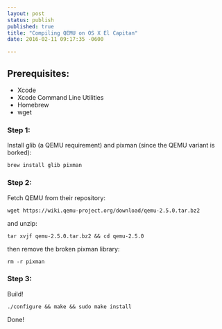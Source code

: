```yaml
---
layout: post
status: publish
published: true
title: "Compiling QEMU on OS X El Capitan"
date: 2016-02-11 09:17:35 -0600

---
```

## Prerequisites: 

* Xcode
* Xcode Command Line Utilities
* Homebrew
* wget


### Step 1:

Install glib (a QEMU requirement) and pixman (since the QEMU variant is borked):

`brew install glib pixman`

### Step 2:

Fetch QEMU from their repository:


`wget https://wiki.qemu-project.org/download/qemu-2.5.0.tar.bz2`

and unzip:

`tar xvjf qemu-2.5.0.tar.bz2 && cd qemu-2.5.0`



then remove the broken pixman library:


`rm -r pixman`

### Step 3:

Build!


`./configure && make && sudo make install`

Done!

 
                    
                    
